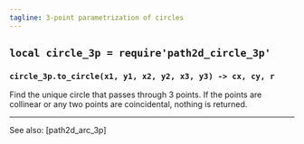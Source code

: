 ```yaml
---
tagline: 3-point parametrization of circles
---
```


## `local circle_3p = require'path2d_circle_3p'`

### `circle_3p.to_circle(x1, y1, x2, y2, x3, y3) -> cx, cy, r`
Find the unique circle that passes through 3 points.
If the points are collinear or any two points are coincidental, nothing is returned.


----
See also: [path2d_arc_3p]
